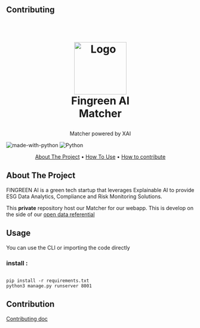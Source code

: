 

## Contributing





<br />
<h1>
<p align="center">


<p align="center">
  <img src="https://avatars.githubusercontent.com/u/94466071?s=200&v=4" alt="Logo" width="140" height="140">
  <br>Fingreen AI
  <br>Matcher
</h1>

<p align="center">
  Matcher powered by XAI
  <br />
  </p>
</p>


![made-with-python](https://img.shields.io/badge/Made%20with-Python3-brightgreen)
![Python](https://img.shields.io/badge/python-v3.8+-blue.svg)
<p align="center">
  <a href="#about-the-project">About The Project</a> •
  <a href="#usage">How To Use</a> •
  <a href="#contribution">How to contribute</a>
</p>  

<p align="center">

## About The Project
FINGREEN AI is a green tech startup that leverages Explainable AI to provide ESG Data Analytics, Compliance and Risk Monitoring Solutions.

This **private** repository host our Matcher for our webapp. This is develop on the side of our [open data referential](https://github.com/fingreen-ai/open)

## Usage

You can use the CLI or importing the code directly

### install :
```

pip install -r requirements.txt
python3 manage.py runserver 8001
```


## Contribution
[Contributing doc](CONTRIBUTING.md)
